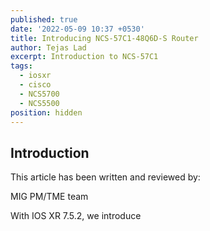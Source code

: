 ```yaml
---
published: true
date: '2022-05-09 10:37 +0530'
title: Introducing NCS-57C1-48Q6D-S Router
author: Tejas Lad
excerpt: Introduction to NCS-57C1
tags:
  - iosxr
  - cisco
  - NCS5700
  - NCS5500
position: hidden
---
```

## Introduction

This article has been written and reviewed by:

MIG PM/TME team

With IOS XR 7.5.2, we introduce 





